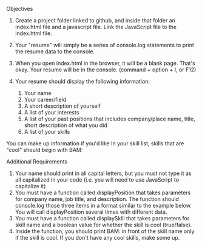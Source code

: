Objectives

1. Create a project folder linked to github, and inside that folder an index.html file and a javascript file. Link the JavaScript file to the index.html file.
2. Your "resume" will simply be a series of console.log statements to print the resume data to the console.
3. When you open index.html in the browser, it will be a blank page. That's okay. Your resume will be in the console. (command + option + I, or F12)
4. Your resume should display the following information:
    
    1) Your name
    2) Your career/field
    3) A short description of yourself
    4) A list of your interests
    5) A list of your past positions that includes company/place name, title, short description of what you did
    6) A list of your skills

You can make up information if you'd like
In your skill list, skills that are "cool" should begin with BAM:

Additional Requirements

1. Your name should print in all capital letters, but you must not type it as all capitalized in your code (i.e. you will need to use JavaScript to capitalize it)
2. You must have a function called displayPosition that takes parameters for company name, job title, and description. The function should console.log those three items in a format similar to the example below. You will call displayPosition several times with different data.
3. You must have a function called displaySkill that takes parameters for skill name and a boolean value for whether the skill is cool (true/false). 
4. Inside the function, you should print BAM: in front of the skill name only if the skill is cool. If you don't have any cool skills, make some up.